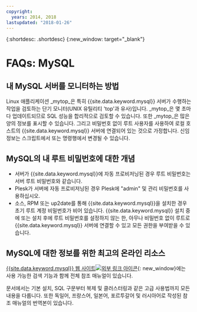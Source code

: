 ```yaml
---
copyright:
  years: 2014, 2018
lastupdated: "2018-01-26"
---
```


{:shortdesc: .shortdesc}
{:new_window: target="_blank"}

# FAQs: MySQL

## 내 MySQL 서버를 모니터하는 방법

Linux 애플리케이션 _mytop_은 특히 {{site.data.keyword.mysql}} 서버가 수행하는 작업을 검토하는 단기 모니터(UNIX 유틸리티 'top'과 유사)입니다. _mytop_은 몇 초마다 업데이트되므로 SQL 성능을 합리적으로 검토할 수 있습니다. 또한 _mytop_은 많은 양의 정보를 표시할 수 있습니다. 그리고 비밀번호 없이 루트 사용자를 사용하여 로컬 호스트의 {{site.data.keyword.mysql}} 서버에 연결되어 있는 것으로 가정합니다. 신임 정보는 스크립트에서 또는 명령행에서 변경될 수 있습니다.

## MySQL의 내 루트 비밀번호에 대한 개념

* 서버가 {{site.data.keyword.mysql}}에 자동 프로비저닝된 경우 루트 비밀번호는 서버 루트 비밀번호와 같습니다.
* Plesk가 서버에 자동 프로비저닝된 경우 Plesk에 "admin" 및 관리 비밀번호를 사용하십시오.
* 소스, RPM 또는 up2date를 통해 {{site.data.keyword.mysql}}을 설치한 경우 초기 루트 계정 비밀번호가 비어 있습니다. {{site.data.keyword.mysql}} 설치 중에 또는 설치 후에 루트 비밀번호를 설정하지 않는 한, 아무나 비밀번호 없이 루트로 {{site.data.keyword.mysql}} 서버에 연결할 수 있고 모든 권한을 부여받을 수 있습니다.

## MySQL에 대한 정보를 위한 최고의 온라인 리소스

[{{site.data.keyword.mysql}} 웹 사이트![외부 링크 아이콘](../../icons/launch-glyph.svg "외부 링크 아이콘")](http://dev.mysql.com/doc/){: new_window}에는 사용 가능한 검색 기능과 함께 전체 참조 매뉴얼이 있습니다.

문서에서는 기본 설치, SQL 구문부터 복제 및 클러스터링과 같은 고급 사용법까지 모든 내용을 다룹니다. 또한 독일어, 프랑스어, 일본어, 포르투갈어 및 러시아어로 작성된 참조 매뉴얼의 번역본이 있습니다.
